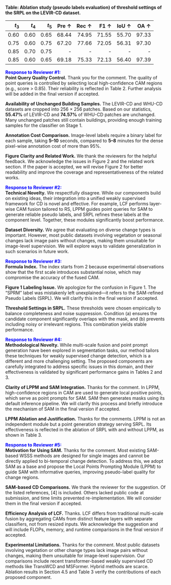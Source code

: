 **Table: Ablation study (pseudo labels evaluation) of threshold settings of the SRPL on the LEVIR-CD dataset.**

| $t_3$ | $t_4$ | $t_5$ | Pre ↑ | Rec ↑ | F1 ↑ | IoU ↑ | OA ↑ |
|------:|------:|------:|------:|------:|-----:|------:|-----:|
| 0.60  | 0.60  | 0.65  | 68.44 | 74.95 | 71.55 | 55.70 | 97.33 |
| 0.75  | 0.60  | 0.75  | 67.20 | 77.66 | 72.05 | 56.31 | 97.30 |
| 0.85  | 0.70  | 0.75  |   -   |   -   |   -   |   -   |   -   |
| 0.85  | 0.60  | 0.65  | 69.18 | 75.33 | 72.13 | 56.40 | 97.39 |


**<span style="color:blue">Response to Reviewer #1:</span>**  
**Point Query Quality Control.** Thank you for the comment. The quality of point queries is controlled by selecting local high-confidence CAM regions (e.g., score > 0.85). Their reliability is reflected in Table 2. Further analysis will be added in the final version if accepted.  

**Availability of Unchanged Building Samples.** The LEVIR-CD and WHU-CD datasets are cropped into 256 × 256 patches. Based on our statistics, **55.47%** of LEVIR-CD and **74.57%** of WHU-CD patches are unchanged. Many unchanged patches still contain buildings, providing enough training samples for the classifier on Stage 1.  

**Annotation Cost Comparison.** Image-level labels require a binary label for each sample, taking **5–10** seconds, compared to **5–8** minutes for the dense pixel-wise annotation cost of more than 95%.  

**Figure Clarity and Related Work.** We thank the reviewers for the helpful feedback. We acknowledge the issues in Figure 2 and the related work section. If the paper is accepted, we will revise Figure 2 for better readability and improve the coverage and representativeness of the related works.  

**<span style="color:blue">Response to Reviewer #2:</span>**  
**Technical Novelty.** We respectfully disagree. While our components build on existing ideas, their integration into a unified weakly supervised framework for CD is novel and effective. For example, LCF performs layer-wise CAM fusion tailored to RS, LPPM guides point queries for SAM to generate reliable pseudo labels, and SRPL refines these labels at the component level. Together, these modules significantly boost performance.  

**Dataset Diversity.** We agree that evaluating on diverse change types is important. However, most public datasets involving vegetation or seasonal changes lack image pairs without changes, making them unsuitable for image-level supervision. We will explore ways to validate generalization in such scenarios in future work.  

**<span style="color:blue">Response to Reviewer #3:</span>**  
**Formula Index.** The index starts from 2 because experimental observations show that the first scale introduces substantial noise, which may compromise the accuracy of the fused CAM.  

**Figure 1 Labeling Issue.** We apologize for the confusion in Figure 1. The “SPRM” label was mistakenly left unexplained—it refers to the SAM-refined Pseudo Labels (SRPL). We will clarify this in the final version if accepted.  

**Threshold Settings in SRPL.** These thresholds were chosen empirically to balance completeness and noise suppression. Condition (a) ensures the candidate component significantly overlaps with the mask, and (b) prevents including noisy or irrelevant regions. This combination yields stable performance.  

**<span style="color:blue">Response to Reviewer #4:</span>**  
**Methodological Novelty.** While multi-scale fusion and point prompt generation have been explored in segmentation tasks, our method tailors these techniques for weakly supervised change detection, which is a different and more challenging setting. The proposed components are carefully integrated to address specific issues in this domain, and their effectiveness is validated by significant performance gains in Tables 2 and 3.  

**Clarity of LPPM and SAM Integration.** Thanks for the comment. In LPPM, high-confidence regions in CAM are used to generate local positive points, which serve as point prompts for SAM. SAM then generates masks using its default inference pipeline. We will clarify this process and briefly introduce the mechanism of SAM in the final version if accepted.  

**LPPM Ablation and Justification.** Thanks for the comments. LPPM is not an independent module but a point generation strategy serving SRPL. Its effectiveness is reflected in the ablation of SRPL with and without LPPM, as shown in Table 3.  

**<span style="color:blue">Response to Reviewer #5:</span>**  
**Motivation for Using SAM.** Thanks for the comment. Most existing SAM-based WSSS methods are designed for single images and cannot be directly applied to bi-temporal change detection. To address this, we adopt SAM as a base and propose the Local Points Prompting Module (LPPM) to guide SAM with informative queries, improving pseudo-label quality for change regions.  

**SAM-based CD Comparisons.** We thank the reviewer for the suggestion. Of the listed references, [4] is included. Others lacked public code at submission, and time limits prevented re-implementation. We will consider them in the final version if accepted.  

**Efficiency Analysis of LCF.** Thanks. LCF differs from traditional multi-scale fusion by aggregating CAMs from distinct feature layers with separate classifiers, not from resized inputs. We acknowledge the suggestion and will include FLOPs, memory, and runtime comparisons in the final version if accepted.  

**Experimental Limitations.** Thanks for the comment. Most public datasets involving vegetation or other change types lack image pairs without changes, making them unsuitable for image-level supervision. Our comparisons include recent transformer-based weakly supervised CD methods like TransWCD and MSFormer. Hybrid methods are scarce. Ablation results in Section 4.5 and Table 3 verify the contributions of each proposed component.  
